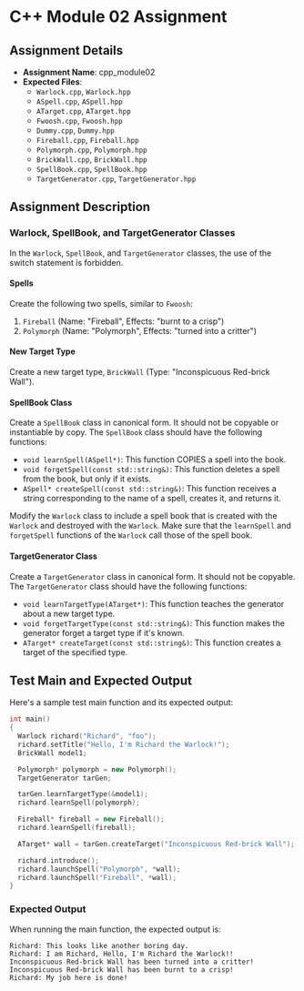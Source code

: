 # C++ Module 02 Assignment

## Assignment Details

- **Assignment Name**: cpp_module02
- **Expected Files**:
  - `Warlock.cpp`, `Warlock.hpp`
  - `ASpell.cpp`, `ASpell.hpp`
  - `ATarget.cpp`, `ATarget.hpp`
  - `Fwoosh.cpp`, `Fwoosh.hpp`
  - `Dummy.cpp`, `Dummy.hpp`
  - `Fireball.cpp`, `Fireball.hpp`
  - `Polymorph.cpp`, `Polymorph.hpp`
  - `BrickWall.cpp`, `BrickWall.hpp`
  - `SpellBook.cpp`, `SpellBook.hpp`
  - `TargetGenerator.cpp`, `TargetGenerator.hpp`

## Assignment Description

### Warlock, SpellBook, and TargetGenerator Classes

In the `Warlock`, `SpellBook`, and `TargetGenerator` classes, the use of the switch statement is forbidden.

#### Spells

Create the following two spells, similar to `Fwoosh`:

1. `Fireball` (Name: "Fireball", Effects: "burnt to a crisp")
2. `Polymorph` (Name: "Polymorph", Effects: "turned into a critter")

#### New Target Type

Create a new target type, `BrickWall` (Type: "Inconspicuous Red-brick Wall").

#### SpellBook Class

Create a `SpellBook` class in canonical form. It should not be copyable or instantiable by copy. The `SpellBook` class should have the following functions:

- `void learnSpell(ASpell*)`: This function COPIES a spell into the book.
- `void forgetSpell(const std::string&)`: This function deletes a spell from the book, but only if it exists.
- `ASpell* createSpell(const std::string&)`: This function receives a string corresponding to the name of a spell, creates it, and returns it.

Modify the `Warlock` class to include a spell book that is created with the `Warlock` and destroyed with the `Warlock`. Make sure that the `learnSpell` and `forgetSpell` functions of the `Warlock` call those of the spell book.

#### TargetGenerator Class

Create a `TargetGenerator` class in canonical form. It should not be copyable. The `TargetGenerator` class should have the following functions:

- `void learnTargetType(ATarget*)`: This function teaches the generator about a new target type.
- `void forgetTargetType(const std::string&)`: This function makes the generator forget a target type if it's known.
- `ATarget* createTarget(const std::string&)`: This function creates a target of the specified type.

## Test Main and Expected Output

Here's a sample test main function and its expected output:

```cpp
int main()
{
  Warlock richard("Richard", "foo");
  richard.setTitle("Hello, I'm Richard the Warlock!");
  BrickWall model1;

  Polymorph* polymorph = new Polymorph();
  TargetGenerator tarGen;

  tarGen.learnTargetType(&model1);
  richard.learnSpell(polymorph);

  Fireball* fireball = new Fireball();
  richard.learnSpell(fireball);

  ATarget* wall = tarGen.createTarget("Inconspicuous Red-brick Wall");

  richard.introduce();
  richard.launchSpell("Polymorph", *wall);
  richard.launchSpell("Fireball", *wall);
}
```

### Expected Output

When running the main function, the expected output is:

```
Richard: This looks like another boring day.
Richard: I am Richard, Hello, I'm Richard the Warlock!!
Inconspicuous Red-brick Wall has been turned into a critter!
Inconspicuous Red-brick Wall has been burnt to a crisp!
Richard: My job here is done!
```
